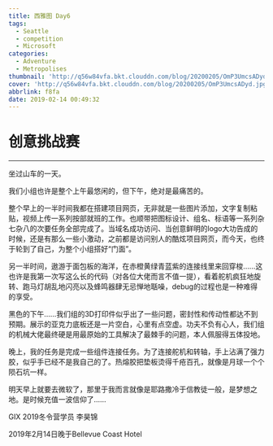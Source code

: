 ```yaml
---
title: 西雅图 Day6
tags:
  - Seattle
  - competition
  - Microsoft
categories:
  - Adventure
  - Metropolises
thumbnail: 'http://q56w84vfa.bkt.clouddn.com/blog/20200205/OmP3UmcsADyd.jpg'
cover: 'http://q56w84vfa.bkt.clouddn.com/blog/20200205/OmP3UmcsADyd.jpg'
abbrlink: f8fa
date: 2019-02-14 00:49:32
---
```


# 创意挑战赛

------

坐过山车的一天。

我们小组也许是整个上午最悠闲的，但下午，绝对是最痛苦的。

整个早上的一半时间我都在搭建项目网页，无非就是一些图片添加，文字复制粘贴，视频上传一系列按部就班的工作。也顺带把图标设计、组名、标语等一系列杂七杂八的次要任务全部完成了。当域名成功访问、当创意鲜明的logo大功告成的时候，还是有那么一些小激动，之前都是访问别人的酷炫项目网页，而今天，也终于轮到了自己，为整个小组搭好“门面”。

另一半时间，遨游于面包板的海洋，在赤橙黄绿青蓝紫的连接线里来回穿梭……这也许是我第一次写这么长的代码（对各位大佬而言不值一提），看着舵机疯狂地旋转、跑马灯胡乱地闪亮以及蜂鸣器肆无忌惮地聒噪，debug的过程也是一种难得的享受。

黑色的下午……我们组的3D打印件似乎出了一些问题，密封性和传动性都达不到预期。展示的亚克力底板还是一片空白，心里有点空虚。功夫不负有心人，我们组的机械大佬最终硬是用最原始的工具解决了最棘手的问题，本人佩服得五体投地。



晚上，我的任务是完成一些组件连接任务。为了连接舵机和转轴，手上沾满了强力胶，似乎手已经不是我自己的了。热熔胶把垫板烫得千疮百孔，就像是月球一个个陨石坑一样。

明天早上就要去微软了，那里于我而言就像是耶路撒冷于信教徒一般，是梦想之地。是时候充值一波信仰了……

GIX 2019冬令营学员 李昊锦

2019年2月14日晚于Bellevue Coast Hotel